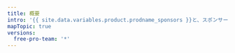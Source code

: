 ```yaml
---
title: 概要
intro: '{{ site.data.variables.product.prodname_sponsors }}と、スポンサーまたはオープンソースコントリビューターとしての参加のしかたについて学びます。'
mapTopic: true
versions:
  free-pro-team: '*'
---
```


